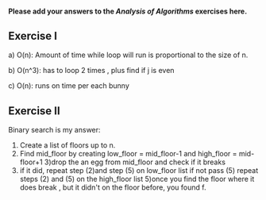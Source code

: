 #### Please add your answers to the ***Analysis of  Algorithms*** exercises here.

## Exercise I

a) O(n): Amount of time while loop will run is proportional to the size of n.


b) O(n^3): has to loop 2 times , plus find if j is even


c) O(n): runs on time per each bunny


## Exercise II
 Binary search is my answer:
   1) Create a list of floors up to n.
   2) Find mid_floor by creating low_floor = mid_floor-1  and high_floor = mid-floor+1
   3)drop the an egg from mid_floor and check if it breaks
   4) if it did, repeat step (2)and step (5) on low_floor list if not pass (5) repeat steps (2) and (5) on the high_floor list
   5)once you find the floor where it does break , but it didn't on the floor before, you found f.


